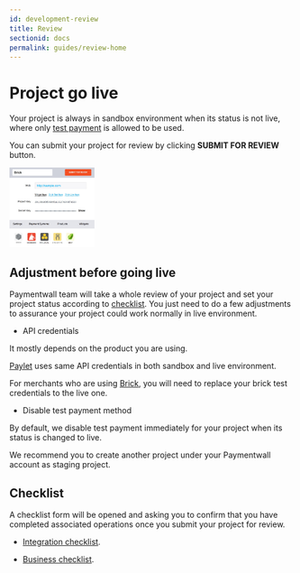 ```yaml
---
id: development-review
title: Review
sectionid: docs
permalink: guides/review-home
---
```


# Project go live

Your project is always in sandbox environment when its status is not live, where only [test payment](/sandbox/test-payment) is allowed to be used.

You can submit your project for review by clicking **SUBMIT FOR REVIEW** button.

<div class="docs-img">
	<img src="/textures/pic/guides/review/review-submit.png" style="max-width: 30%">
</div>

## Adjustment before going live

Paymentwall team will take a whole review of your project and set your project status according to [checklist](#checklist). You just need to do a few adjustments to assurance your project could work normally in live environment.

* API credentials

It mostly depends on the product you are using.

[Paylet](/integration/widget-home) uses same API credentials in both sandbox and live environment.

For merchants who are using [Brick](/integration/direct/brick-home), you will need to replace your brick test credentials to the live one.

* Disable test payment method

By default, we disable test payment immediately for your project when its status is changed to live. 

We recommend you to create another project under your Paymentwall account as staging project.

## Checklist

A checklist form will be opened and asking you to confirm that you have completed associated operations once you submit your project for review.

* [Integration checklist](/guides/review/technical).

* [Business checklist](/guides/review/business).


